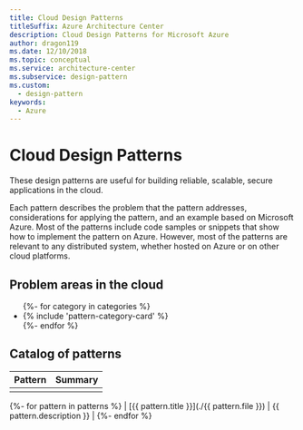 ```yaml
---
title: Cloud Design Patterns
titleSuffix: Azure Architecture Center
description: Cloud Design Patterns for Microsoft Azure
author: dragon119
ms.date: 12/10/2018
ms.topic: conceptual
ms.service: architecture-center
ms.subservice: design-pattern
ms.custom:
  - design-pattern
keywords:
  - Azure
---
```


# Cloud Design Patterns

These design patterns are useful for building reliable, scalable, secure applications in the cloud.

Each pattern describes the problem that the pattern addresses, considerations for applying the pattern, and an example based on Microsoft Azure. Most of the patterns include code samples or snippets that show how to implement the pattern on Azure. However, most of the patterns are relevant to any distributed system, whether hosted on Azure or on other cloud platforms.

## Problem areas in the cloud

<!-- markdownlint-disable MD033 -->

<ul id="categories" class="panel">
{%- for category in categories %}
    <li>
    {% include 'pattern-category-card' %}
    </li>
{%- endfor %}
</ul>

<!-- markdownlint-enable MD033 -->

## Catalog of patterns

| Pattern | Summary |
|---------|---------|
|         |         |

{%- for pattern in patterns %}
| [{{ pattern.title }}](./{{ pattern.file }}) | {{ pattern.description }} |
{%- endfor %}
